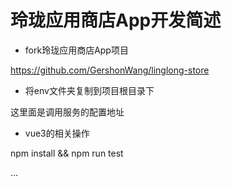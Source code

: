 # 玲珑应用商店App开发简述

- fork玲珑应用商店App项目

https://github.com/GershonWang/linglong-store

- 将env文件夹复制到项目根目录下

这里面是调用服务的配置地址

- vue3的相关操作

npm install && npm run test

...
